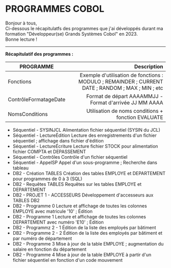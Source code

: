 # PROGRAMMES COBOL


     
Bonjour à tous,  
Ci-dessous le récapitulatfs des programmes que j'ai développés durant ma formation "Développeur(se) Grands Systèmes Cobol" en 2023.  
Bonne lecture !

----------------------------------------------------------------------------------------------------------------------------------------
  
__Récapitulatif des programmes :__

  
| PROGRAMME               | Description          |
| ----------------------- | -------------------:|
| Fonctions               |  Exemple d'utilisation de fonctions : MODULO ; REMAINDER ; CURRENT DATE ; RANDOM ; MAX ; MIN ; etc |
| ContrôleFormatageDate   |  Format de départ AAAAMMJJ - Format d'arrivée JJ MM AAAA |
| NomsConditions          |  Utilisation de noms conditions + fonction EVALUATE |



- Séquentiel - SYSINJCL            Alimentation fichier séquentiel (SYSIN du JCL)
- Séquentiel - LectureÉdition      Lecture des enregistrements d'un fichier séquentiel ; affichage dans fichier d'édition
- Séquentiel - LectureÉcriture     Lecture fichier STOCK pour alimentation fichier COMPTA et DEPASSEMENT
- Séquentiel - Contrôles           Contrôle d'un fichier séquentiel
- Séquentiel - AppelSP             Appel d'un sous-programme ; Recherche dans tableau
- DB2 - Création TABLES            Création des tables EMPLOYE et DEPARTEMENT pour programmes de 0 à 3 (SQL)
- DB2 - Requêtes TABLES            Requêtes sur les tables EMPLOYE et DEPARTEMENT
- DB2 - PROJET 1 - ACCESSEURS      Développement d'accesseurs aux TABLES DB2
- DB2 - Programme 0                Lecture et affichage de toutes les colonnes EMPLOYE avec matricule '10' ; Édition
- DB2 - Programme 1                Lecture et affichage de toutes les colonnes DEPARTEMENT avec numéro 'E10' ; Édition
- DB2 - Programmz 2 - 1            Édition de la liste des employés par bâtiment
- DB2 - Programme 2 - 2            Édition de la liste des employés par bâtiment et par numéro de département
- DB2 - Programme 3                Mise à jour de la table EMPLOYE ; augmentation du salaire en fonction du département
- DB2 - Programme 4                Mise à jour de la table EMPLOYE à partir d'un fichier séquentiel en fonction d'un code mouvement
